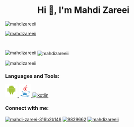 <h1 align="center">Hi 👋, I'm Mahdi Zareei</h1>

<p align="left"> <img src="https://komarev.com/ghpvc/?username=mahdizareeii&label=Profile%20views&color=0e75b6&style=flat" alt="mahdizareeii" /> </p>

<p align="left"> <a href="https://github.com/ryo-ma/github-profile-trophy"><img src="https://github-profile-trophy.vercel.app/?username=mahdizareeii" alt="mahdizareeii" /></a> </p>

<p align="left"> <a href="https://twitter.com/" target="blank"><img src="https://img.shields.io/twitter/follow/?logo=twitter&style=for-the-badge" alt="" /></a> </p>

<p><img align="left" src="https://github-readme-stats.vercel.app/api/top-langs?username=mahdizareeii&show_icons=true&locale=en&layout=compact" alt="mahdizareeii" /></p>

<p>&nbsp;<img align="center" src="https://github-readme-stats.vercel.app/api?username=mahdizareeii&show_icons=true&locale=en" alt="mahdizareeii" /></p>

<p><img align="center" src="https://github-readme-streak-stats.herokuapp.com/?user=mahdizareeii&" alt="mahdizareeii" /></p>

<h3 align="left">Languages and Tools:</h3>
<p align="left"> <a href="https://developer.android.com" target="_blank" rel="noreferrer"> <img src="https://raw.githubusercontent.com/devicons/devicon/master/icons/android/android-original-wordmark.svg" alt="android" width="40" height="40"/> </a> <a href="https://www.java.com" target="_blank" rel="noreferrer"> <img src="https://raw.githubusercontent.com/devicons/devicon/master/icons/java/java-original.svg" alt="java" width="40" height="40"/> </a> <a href="https://kotlinlang.org" target="_blank" rel="noreferrer"> <img src="https://www.vectorlogo.zone/logos/kotlinlang/kotlinlang-icon.svg" alt="kotlin" width="40" height="40"/> </a> </p>

<h3 align="left">Connect with me:</h3>
<p align="left">
<a href="https://linkedin.com/in/mahdi-zareei-316b2b148" target="blank"><img align="center" src="https://raw.githubusercontent.com/rahuldkjain/github-profile-readme-generator/master/src/images/icons/Social/linked-in-alt.svg" alt="mahdi-zareei-316b2b148" height="30" width="40" /></a>
<a href="https://stackoverflow.com/users/9829662" target="blank"><img align="center" src="https://raw.githubusercontent.com/rahuldkjain/github-profile-readme-generator/master/src/images/icons/Social/stack-overflow.svg" alt="9829662" height="30" width="40" /></a>
<a href="https://instagram.com/mahdizareeii" target="blank"><img align="center" src="https://raw.githubusercontent.com/rahuldkjain/github-profile-readme-generator/master/src/images/icons/Social/instagram.svg" alt="mahdizareeii" height="30" width="40" /></a>
</p>
